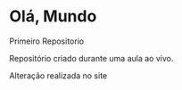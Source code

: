 # Olá, Mundo
 Primeiro Repositorio

 Repositório criado durante uma aula ao vivo.

Alteração realizada no site
